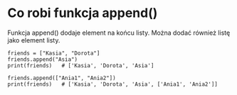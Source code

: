 # Co robi funkcja append()  
Funkcja append() dodaje element na końcu listy. Można dodać również listę jako element listy.  
  
```
friends = ["Kasia", "Dorota"]
friends.append("Asia")
print(friends)   # ['Kasia', 'Dorota', 'Asia']

friends.append(["Ania1", "Ania2"])
print(friends)   # ['Kasia', 'Dorota', 'Asia', ['Ania1', 'Ania2']]
```

